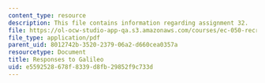 ```yaml
---
content_type: resource
description: This file contains information regarding assignment 32.
file: https://ol-ocw-studio-app-qa.s3.amazonaws.com/courses/ec-050-recreate-experiments-from-history-inform-the-future-from-the-past-galileo-january-iap-2010/e5592528678f8339d8fb29852f9c733d_MITEC_050IAP10_assn32.pdf
file_type: application/pdf
parent_uid: 8012742b-3520-2379-06a2-d660cea0357a
resourcetype: Document
title: Responses to Galileo
uid: e5592528-678f-8339-d8fb-29852f9c733d
---
```

